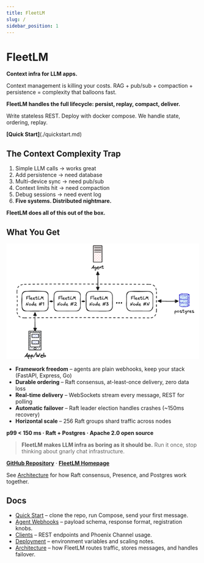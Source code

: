 ```yaml
---
title: FleetLM
slug: /
sidebar_position: 1
---
```


# FleetLM

**Context infra for LLM apps.**


Context management is killing your costs. RAG + pub/sub + compaction + persistence = complexity that balloons fast.

**FleetLM handles the full lifecycle: persist, replay, compact, deliver.**

Write stateless REST. Deploy with docker compose. We handle state, ordering, replay.

**[Quick Start]**(./quickstart.md)

## The Context Complexity Trap

1. Simple LLM calls → works great
2. Add persistence → need database
3. Multi-device sync → need pub/sub
4. Context limits hit → need compaction
5. Debug sessions → need event log
6. **Five systems. Distributed nightmare.**

**FleetLM does all of this out of the box.**

## What You Get

![](./img/high-level-clustered.png)

- **Framework freedom** – agents are plain webhooks, keep your stack (FastAPI, Express, Go)
- **Durable ordering** – Raft consensus, at-least-once delivery, zero data loss
- **Real-time delivery** – WebSockets stream every message, REST for polling
- **Automatic failover** – Raft leader election handles crashes (~150ms recovery)
- **Horizontal scale** – 256 Raft groups shard traffic across nodes

**p99 < 150 ms · Raft + Postgres · Apache 2.0 open source**

> **FleetLM makes LLM infra as boring as it should be.** Run it once, stop thinking about gnarly chat infrastructure.

**[GitHub Repository](https://github.com/cpluss/fleetlm)** · **[FleetLM Homepage](https://fleetlm.com)**

See [Architecture](./architecture.md) for how Raft consensus, Presence, and Postgres work together.

## Docs

- [Quick Start](./quickstart.md) – clone the repo, run Compose, send your first message.
- [Agent Webhooks](./agents.md) – payload schema, response format, registration knobs.
- [Clients](./client.md) – REST endpoints and Phoenix Channel usage.
- [Deployment](./deployment.md) – environment variables and scaling notes.
- [Architecture](./architecture.md) – how FleetLM routes traffic, stores messages, and handles failover.
